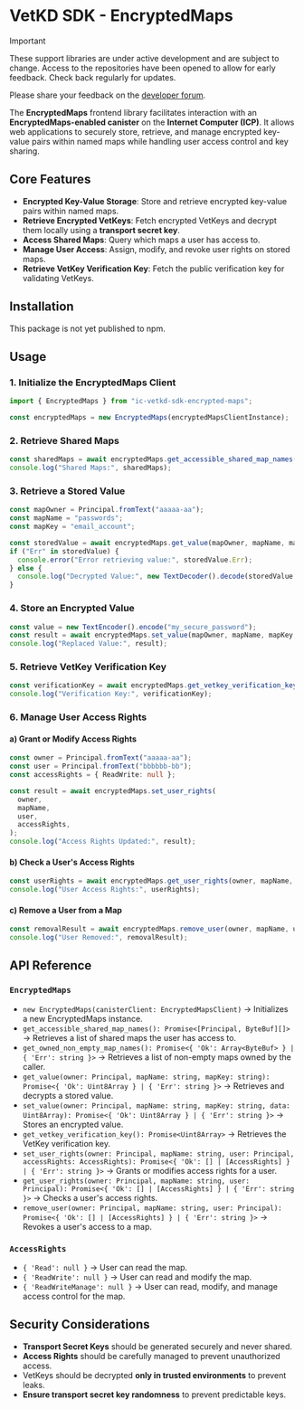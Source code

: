 # VetKD SDK - EncryptedMaps

> [!IMPORTANT]  
> These support libraries are under active development and are subject to change. Access to the repositories have been opened to allow for early feedback. Check back regularly for updates.
>
> Please share your feedback on the [developer forum](https://forum.dfinity.org/t/threshold-key-derivation-privacy-on-the-ic/16560/179).

The **EncryptedMaps** frontend library facilitates interaction with an **EncryptedMaps-enabled canister** on the **Internet Computer (ICP)**. It allows web applications to securely store, retrieve, and manage encrypted key-value pairs within named maps while handling user access control and key sharing.

## Core Features

- **Encrypted Key-Value Storage**: Store and retrieve encrypted key-value pairs within named maps.
- **Retrieve Encrypted VetKeys**: Fetch encrypted VetKeys and decrypt them locally using a **transport secret key**.
- **Access Shared Maps**: Query which maps a user has access to.
- **Manage User Access**: Assign, modify, and revoke user rights on stored maps.
- **Retrieve VetKey Verification Key**: Fetch the public verification key for validating VetKeys.

## Installation

This package is not yet published to npm.

## Usage

### 1. Initialize the EncryptedMaps Client

```ts
import { EncryptedMaps } from "ic-vetkd-sdk-encrypted-maps";

const encryptedMaps = new EncryptedMaps(encryptedMapsClientInstance);
```

### 2. Retrieve Shared Maps

```ts
const sharedMaps = await encryptedMaps.get_accessible_shared_map_names();
console.log("Shared Maps:", sharedMaps);
```

### 3. Retrieve a Stored Value

```ts
const mapOwner = Principal.fromText("aaaaa-aa");
const mapName = "passwords";
const mapKey = "email_account";

const storedValue = await encryptedMaps.get_value(mapOwner, mapName, mapKey);
if ("Err" in storedValue) {
  console.error("Error retrieving value:", storedValue.Err);
} else {
  console.log("Decrypted Value:", new TextDecoder().decode(storedValue.Ok));
}
```

### 4. Store an Encrypted Value

```ts
const value = new TextEncoder().encode("my_secure_password");
const result = await encryptedMaps.set_value(mapOwner, mapName, mapKey, value);
console.log("Replaced Value:", result);
```

### 5. Retrieve VetKey Verification Key

```ts
const verificationKey = await encryptedMaps.get_vetkey_verification_key();
console.log("Verification Key:", verificationKey);
```

### 6. Manage User Access Rights

#### a) Grant or Modify Access Rights

```ts
const owner = Principal.fromText("aaaaa-aa");
const user = Principal.fromText("bbbbbb-bb");
const accessRights = { ReadWrite: null };

const result = await encryptedMaps.set_user_rights(
  owner,
  mapName,
  user,
  accessRights,
);
console.log("Access Rights Updated:", result);
```

#### b) Check a User's Access Rights

```ts
const userRights = await encryptedMaps.get_user_rights(owner, mapName, user);
console.log("User Access Rights:", userRights);
```

#### c) Remove a User from a Map

```ts
const removalResult = await encryptedMaps.remove_user(owner, mapName, user);
console.log("User Removed:", removalResult);
```

## API Reference

### `EncryptedMaps`

- `new EncryptedMaps(canisterClient: EncryptedMapsClient)` → Initializes a new EncryptedMaps instance.
- `get_accessible_shared_map_names(): Promise<[Principal, ByteBuf][]>` → Retrieves a list of shared maps the user has access to.
- `get_owned_non_empty_map_names(): Promise<{ 'Ok': Array<ByteBuf> } | { 'Err': string }>` → Retrieves a list of non-empty maps owned by the caller.
- `get_value(owner: Principal, mapName: string, mapKey: string): Promise<{ 'Ok': Uint8Array } | { 'Err': string }>` → Retrieves and decrypts a stored value.
- `set_value(owner: Principal, mapName: string, mapKey: string, data: Uint8Array): Promise<{ 'Ok': Uint8Array } | { 'Err': string }>` → Stores an encrypted value.
- `get_vetkey_verification_key(): Promise<Uint8Array>` → Retrieves the VetKey verification key.
- `set_user_rights(owner: Principal, mapName: string, user: Principal, accessRights: AccessRights): Promise<{ 'Ok': [] | [AccessRights] } | { 'Err': string }>` → Grants or modifies access rights for a user.
- `get_user_rights(owner: Principal, mapName: string, user: Principal): Promise<{ 'Ok': [] | [AccessRights] } | { 'Err': string }>` → Checks a user's access rights.
- `remove_user(owner: Principal, mapName: string, user: Principal): Promise<{ 'Ok': [] | [AccessRights] } | { 'Err': string }>` → Revokes a user's access to a map.

### `AccessRights`

- `{ 'Read': null }` → User can read the map.
- `{ 'ReadWrite': null }` → User can read and modify the map.
- `{ 'ReadWriteManage': null }` → User can read, modify, and manage access control for the map.

## Security Considerations

- **Transport Secret Keys** should be generated securely and never shared.
- **Access Rights** should be carefully managed to prevent unauthorized access.
- VetKeys should be decrypted **only in trusted environments** to prevent leaks.
- **Ensure transport secret key randomness** to prevent predictable keys.
